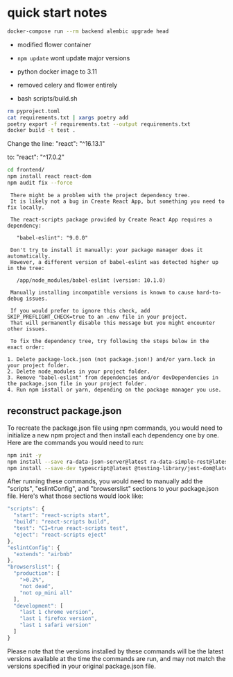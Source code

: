 # quick start notes

```bash
docker-compose run --rm backend alembic upgrade head
```

- modified flower container
- `npm update` wont update major versions
- python docker image to 3.11

- removed celery and flower entirely
- bash scripts/build.sh

```bash
rm pyproject.toml
cat requirements.txt | xargs poetry add
poetry export -f requirements.txt --output requirements.txt
docker build -t test .
```

Change the line:
"react": "^16.13.1"

to:
"react": "^17.0.2"

```bash
cd frontend/
npm install react react-dom
npm audit fix --force
```
```
 There might be a problem with the project dependency tree.
 It is likely not a bug in Create React App, but something you need to fix locally.

 The react-scripts package provided by Create React App requires a dependency:

   "babel-eslint": "9.0.0"

 Don't try to install it manually: your package manager does it automatically.
 However, a different version of babel-eslint was detected higher up in the tree:

   /app/node_modules/babel-eslint (version: 10.1.0)

 Manually installing incompatible versions is known to cause hard-to-debug issues.

 If you would prefer to ignore this check, add SKIP_PREFLIGHT_CHECK=true to an .env file in your project.
 That will permanently disable this message but you might encounter other issues.

 To fix the dependency tree, try following the steps below in the exact order:

1. Delete package-lock.json (not package.json!) and/or yarn.lock in your project folder.
2. Delete node_modules in your project folder.
3. Remove "babel-eslint" from dependencies and/or devDependencies in the package.json file in your project folder.
4. Run npm install or yarn, depending on the package manager you use.
```

## reconstruct package.json

To recreate the package.json file using npm commands, you would need to initialize a new npm project and then install each dependency one by one. Here are the commands you would need to run:

```bash
npm init -y
npm install --save ra-data-json-server@latest ra-data-simple-rest@latest react@latest react-admin@latest react-dom@latest react-router-dom@latest react-scripts@latest react-truncate@latest standard@latest jwt-decode@latest @material-ui/lab@latest
npm install --save-dev typescript@latest @testing-library/jest-dom@latest @testing-library/react@latest @typescript-eslint/eslint-plugin@latest @typescript-eslint/parser@latest @testing-library/user-event@latest @types/jest@latest @types/node@latest @types/react@latest @types/react-dom@latest @types/react-router-dom@latest @types/jwt-decode@latest eslint-config-airbnb@latest eslint-config-react-app@latest eslint-plugin-flowtype@latest eslint-plugin-import@latest eslint-plugin-jsx-a11y@latest eslint-plugin-react@latest eslint-plugin-react-hooks@latest prettier@latest react-test-renderer@latest
```

After running these commands, you would need to manually add the "scripts", "eslintConfig", and "browserslist" sections to your package.json file. Here's what those sections would look like:

```js
"scripts": {
  "start": "react-scripts start",
  "build": "react-scripts build",
  "test": "CI=true react-scripts test",
  "eject": "react-scripts eject"
},
"eslintConfig": {
  "extends": "airbnb"
},
"browserslist": {
  "production": [
    ">0.2%",
    "not dead",
    "not op_mini all"
  ],
  "development": [
    "last 1 chrome version",
    "last 1 firefox version",
    "last 1 safari version"
  ]
}
```

Please note that the versions installed by these commands will be the latest versions available at the time the commands are run, and may not match the versions specified in your original package.json file.
